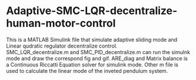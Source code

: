 # Adaptive-SMC-LQR-decentralize-human-motor-control
This is a MATLAB Simulink file that simulate adaptive sliding mode and Linear qudratic regulator decentralize control.<br>
SMC_LQR_decentralize.m and SMC_PID_decentralize.m can run the simulnk mode and draw the correspond fig and gif.
    ARE_diag and Matrix balance is a Continuous Riccatti Equation solver for simulink mode.
    Other m file is used to calculate the linear mode of the inveted pendulum system.
